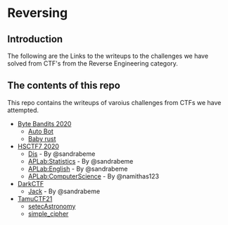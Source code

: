 # Reversing

## Introduction

The following are the Links to the writeups to the challenges we have solved from CTF's from the Reverse Engineering category.

## The contents of this repo

This repo contains the writeups of varoius challenges from CTFs we have attempted.

- [Byte Bandits 2020](https://ctftime.org/event/1022)
	- [Auto Bot](../ByteBandits20/auto_bot/)
	- [Baby rust](../ByteBandits20/baby_rust/)
- [HSCTF7 2020](https://ctftime.org/event/939)
    - [Dis](../HSCTF7/Dis/) - By @sandrabeme
    - [APLab:Statistics](../HSCTF7/Statistics/) - By @sandrabeme
    - [APLab:English](../HSCTF7/APLabEnglish/) - By @sandrabeme
    - [APLab:ComputerScience](../HSCTF7/ComputerScience/) - By @namithas123
- [DarkCTF](https://ctftime.org/event/1118)
    - [Jack](../DarkCTF/Jack/) - By @sandrabeme
- [TamuCTF21](https://ctftime.org/event/1320)
    - [setecAstronomy](../tamuCTF/astronomy) 
    - [simple_cipher](../tamuCTF/cipher)
